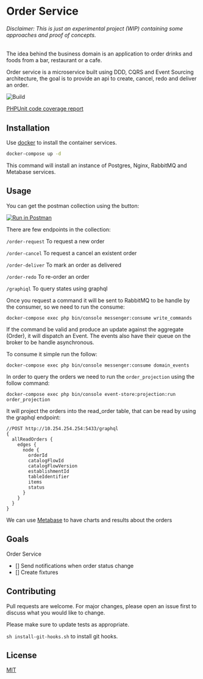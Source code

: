 # Order Service
###### _Disclaimer: This is just an experimental project (WIP) containing some approaches and proof of concepts._

The idea behind the business domain is an application to order drinks and foods from a bar, restaurant or a cafe.


 
Order service is a microservice built using DDD, CQRS and Event Sourcing architecture, the goal is to provide an api to create, cancel, redo and deliver an order.

![Build](https://github.com/luciano-jr/order-service/workflows/Build/badge.svg)

[PHPUnit code coverage report](https://order-service-test-coverage.lucianojr.now.sh/Order/Domain/)


## Installation

Use [docker](https://docs.docker.com/install) to install the container services.

```bash
docker-compose up -d
```

This command will install an instance of Postgres, Nginx, RabbitMQ and Metabase services.


## Usage

You can get the postman collection using the button:

[![Run in Postman](https://run.pstmn.io/button.svg)](https://app.getpostman.com/run-collection/63b68182803e7c638184#?env%5BOrder%20service%20%3A%3A%20Local%5D=W3sia2V5IjoiT1NFbmRwb2ludCIsInZhbHVlIjoiaHR0cDovLzEwLjI1NC4yNTQuMjU0IiwiZW5hYmxlZCI6dHJ1ZX0seyJrZXkiOiJPU1BvcnQiLCJ2YWx1ZSI6IjgwMjUiLCJlbmFibGVkIjp0cnVlfSx7ImtleSI6Ik9TR3JhcGhRTFBvcnQiLCJ2YWx1ZSI6IjU0MzMiLCJlbmFibGVkIjp0cnVlfV0=)

There are few endpoints in the collection: 

`/order-request` To request a new order

`/order-cancel` To request a cancel an existent order

`/order-deliver` To mark an order as delivered

`/order-redo` To re-order an order

`/graphiql` To query states using graphql

Once you request a command it will be sent to RabbitMQ to be handle by the consumer, so we need to run the consume:

`docker-compose exec php bin/console messenger:consume write_commands`

If the command be valid and produce an update against the aggregate (Order), it will dispatch an Event. The events also have their queue on the broker to be handle asynchronous.

To consume it simple run the follow:

`docker-compose exec php bin/console messenger:consume domain_events`

In order to query the orders we need to run the `order_projection` using the follow command: 

`docker-compose exec php bin/console event-store:projection:run order_projection`

It will project the orders into the read_order table, that can be read by using the graphql endpoint:

```
//POST http://10.254.254.254:5433/graphql
{
  allReadOrders {
    edges {
      node {
        orderId
        catalogFlowId
        catalogFlowVersion
        establishmentId
        tableIdentifier
        items
        status
      }
    }
  }
}
```

We can use [Metabase](https://www.metabase.com/) to have charts and results about the orders 

## Goals

Order Service
- [] Send notifications when order status change
- [] Create fixtures

## Contributing
Pull requests are welcome. For major changes, please open an issue first to discuss what you would like to change.

Please make sure to update tests as appropriate.

`sh install-git-hooks.sh` to install git hooks.

## License
[MIT](https://choosealicense.com/licenses/mit/)
